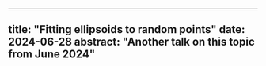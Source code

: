 
---
title: "Fitting ellipsoids to random points"
date: 2024-06-28
abstract: "Another talk on this topic from June 2024"
---